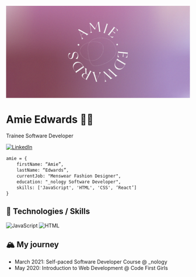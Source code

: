 ![](https://github.com/amiehannah/amiehannah/blob/main/Artboard%201.png)
# Amie Edwards 👩‍💻

Trainee Software Developer

[![LinkedIn](https://img.shields.io/badge/LinkedIn-AmieEdwards-blue)](https://www.linkedin.com/in/amie-edwards-70a19068/)

```
amie = { 
	firstName: “Amie”,
	lastName: “Edwards”,
	currentJob: "Menswear Fashion Designer",
	education: "_nology Software Developer",
	skills: ['JavaScript', 'HTML', 'CSS', ‘React’]
}

```


## 🤖 Technologies / Skills
![JavaScript](https://img.shields.io/badge/-JavaScript-#F7DF1E?logo=javascript&logoColor=white&style=flat-square) 
![HTML](https://img.shields.io/badge/-HTML5-#E34F26?logo=html&logoColor=lightgrey&style=flat-square) 



## 🏔️ My journey 
- March 2021: Self-paced Software Developer Course @ _nology
- May 2020: Introduction to Web Development @ Code First Girls
